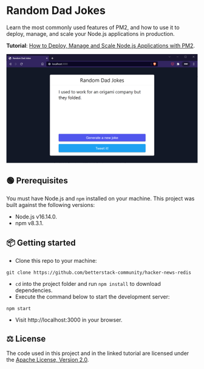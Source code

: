 # Random Dad Jokes

Learn the most commonly used features of PM2, and how to use it to deploy, manage, and scale your Node.js applications in production.

**Tutorial**: [How to Deploy, Manage and Scale Node.js Applications with PM2](https://betterstack.com/community/guides/scaling-nodejs/pm2-guide/).

![Screenshot or GIF of the application in action](screenshot.png)

## 🟢 Prerequisites

You must have Node.js and `npm` installed on your machine. This project was built against the following versions:

- Node.js v16.14.0.
- npm v8.3.1.

## 📦 Getting started

- Clone this repo to your machine:

```shell
git clone https://github.com/betterstack-community/hacker-news-redis
```

- `cd` into the project folder and run `npm install` to download dependencies.
- Execute the command below to start the development server:

```
npm start
```

- Visit http://localhost:3000 in your browser.

## ⚖ License

The code used in this project and in the linked tutorial are licensed under the [Apache License, Version 2.0](LICENSE).
